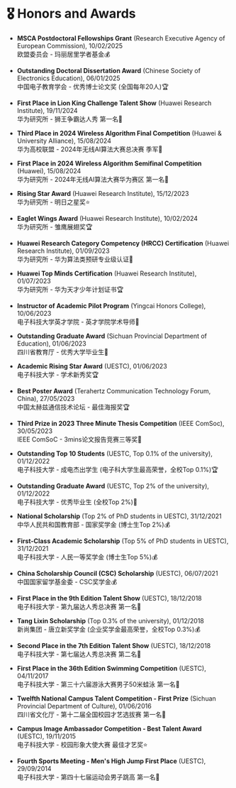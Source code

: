 # 🎖️ Honors and Awards

- **MSCA Postdoctoral Fellowships Grant** (Research Executive Agency of European Commission), 10/02/2025   
  欧盟委员会 - 玛丽居里学者基金💰 

- **Outstanding Doctoral Dissertation Award** (Chinese Society of Electronics Education), 06/01/2025   
  中国电子教育学会 - 优秀博士论文奖 (全国每年20人)🏆

<!--- **AI General Competency Certificate** (Huawei Research Institute), 20/12/2024  -->
  <!--华为研究所 - AI通用能力证书🪪-->

- **First Place in Lion King Challenge Talent Show** (Huawei Research Institute), 19/11/2024  
  华为研究所 - 狮王争霸达人秀 第一名🥇

- **Third Place in 2024 Wireless Algorithm Final Competition** (Huawei & University Alliance), 15/08/2024  
  华为高校联盟 - 2024年无线AI算法大赛总决赛 季军🥉

- **First Place in 2024 Wireless Algorithm Semifinal Competition** (Huawei), 15/08/2024  
  华为研究所 - 2024年无线AI算法大赛华为赛区 第一名🥇

- **Rising Star Award** (Huawei Research Institute), 15/12/2023  
  华为研究所 - 明日之星奖⭐
  
- **Eaglet Wings Award** (Huawei Research Institute), 10/02/2024  
  华为研究所 - 雏鹰展翅奖🏆 
  
- **Huawei Research Category Competency (HRCC) Certification** (Huawei Research Institute), 01/09/2023  
  华为研究所 - 华为算法类预研专业级认证🪪

- **Huawei Top Minds Certification** (Huawei Research Institute), 01/07/2023  
  华为研究所 - 华为天才少年计划证书🏆

- **Instructor of Academic Pilot Program** (Yingcai Honors College), 10/06/2023  
  电子科技大学英才学院 - 英才学院学术导师🪪

- **Outstanding Graduate Award** (Sichuan Provincial Department of Education), 01/06/2023  
  四川省教育厅 - 优秀大学毕业生🌟

- **Academic Rising Star Award** (UESTC), 01/06/2023  
  电子科技大学 - 学术新秀奖🏆

- **Best Poster Award** (Terahertz Communication Technology Forum, China), 27/05/2023  
  中国太赫兹通信技术论坛 - 最佳海报奖🏆 

- **Third Prize in 2023 Three Minute Thesis Competition** (IEEE ComSoc), 30/05/2023  
  IEEE ComSoC - 3mins论文报告竞赛三等奖🥉

- **Outstanding Top 10 Students** (UESTC, Top 0.1% of the university), 01/12/2022  
  电子科技大学 - 成电杰出学生 (电子科大学生最高荣誉，全校Top 0.1%)🏆

- **Outstanding Graduate Award** (UESTC, Top 2% of the university), 01/12/2022  
  电子科技大学 - 优秀毕业生 (全校Top 2%)🌟

- **National Scholarship** (Top 2% of PhD students in UESTC), 31/12/2021  
  中华人民共和国教育部 - 国家奖学金 (博士生Top 2%)💰

- **First-Class Academic Scholarship** (Top 5% of PhD students in UESTC), 31/12/2021  
  电子科技大学 - 人民一等奖学金 (博士生Top 5%)💰 

- **China Scholarship Council (CSC) Scholarship** (UESTC), 06/07/2021  
  中国国家留学基金委 - CSC奖学金💰 

- **First Place in the 9th Edition Talent Show** (UESTC), 18/12/2018  
  电子科技大学 - 第九届达人秀总决赛 第一名🥇

- **Tang Lixin Scholarship** (Top 0.3% of the university), 01/12/2018  
  新尚集团 - 唐立新奖学金 (企业奖学金最高荣誉，全校Top 0.3%)💰 

- **Second Place in the 7th Edition Talent Show** (UESTC), 18/12/2018  
  电子科技大学 - 第七届达人秀总决赛 第二名🥈
  
- **First Place in the 36th Edition Swimming Competition** (UESTC),  04/11/2017   
  电子科技大学 - 第三十六届游泳大赛男子50米蛙泳 第一名🥇
  
- **Twelfth National Campus Talent Competition - First Prize** (Sichuan Provincial Department of Culture), 01/06/2016  
  四川省文化厅 - 第十二届全国校园才艺选拔赛 第一名🥇

- **Campus Image Ambassador Competition - Best Talent Award** (UESTC), 19/11/2015  
  电子科技大学 - 校园形象大使大赛 最佳才艺奖⭐

- **Fourth Sports Meeting - Men's High Jump First Place** (UESTC), 29/09/2014  
  电子科技大学 - 第四十七届运动会男子跳高 第一名🥇
